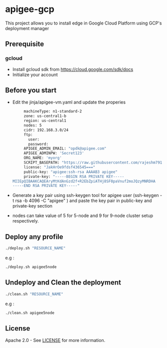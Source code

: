 # apigee-gcp
This project allows you to install edge in Google Cloud Platform using GCP's deployment manager

## Prerequisite

### gcloud
- Install gcloud sdk from https://cloud.google.com/sdk/docs
- Initialize your account

## Before you start
- Edit the jinja/apigee-vm.yaml and update the properies

    ```sh
         machineType: n1-standard-2
	     zone: us-central1-b
	     region: us-central1
	     nodes: 5
	     cidr: 192.168.3.0/24
	     ftp:
	       user: 
	       password: 
	     APIGEE_ADMIN_EMAIL: "opdk@apigee.com"
	     APIGEE_ADMINPW: 'Secret123'
	     ORG_NAME: 'myorg'
	     SCRIPT_BASEPATH: "https://raw.githubusercontent.com/rajeshm7910/apigee-gcp/master/multinode"
	     license: "JakHrOe9fdsf436545==="
	     public-key: "apigee:ssh-rsa AAAAB3 apigee"
	     private-key: "-----BEGIN RSA PRIVATE KEY-----
	MIIEpQIBAAKCAQEAryMtKdAnGzd2f+R2EbZpiATHj8SF0paVnuf2moJQzyMNRDHA
	-----END RSA PRIVATE KEY-----"
    ```
- Generate a key pair using ssh-keygen tool for apigee user (ssh-keygen -t rsa -b 4096 -C "apigee" ) and paste the key pair in public-key and private-key section  

- nodes can take value of 5 for 5-node and 9 for 9-node cluster setup respectively.

## Deploy any profile
```sh
./deploy.sh "RESOURCE_NAME"
```
e.g :
```sh
./deploy.sh apigee5node
```

## Undeploy and Clean the deployment
```sh
./clean.sh "RESOURCE_NAME"
```
e.g :
```sh
./clean.sh apigee5node
```
## License

Apache 2.0 - See [LICENSE](LICENSE) for more information.

